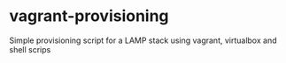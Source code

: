 # vagrant-provisioning

Simple provisioning script for a LAMP stack using vagrant, virtualbox and shell scrips